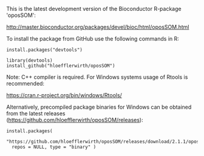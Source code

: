 This is the latest development version of the Bioconductor R-package 'oposSOM':

http://master.bioconductor.org/packages/devel/bioc/html/oposSOM.html

To install the package from GitHub use the following commands in R:

```
install.packages("devtools")

library(devtools)
install_github("hloefflerwirth/oposSOM")
```


Note: C++ compiler is required. For Windows systems usage of Rtools is recommended:

https://cran.r-project.org/bin/windows/Rtools/


Alternatively, precompiled package binaries for Windows can be obtained from the latest releases (https://github.com/hloefflerwirth/oposSOM/releases):

```
install.packages(
  "https://github.com/hloefflerwirth/oposSOM/releases/download/2.1.1/oposSOM_2.1.1.zip", 
  repos = NULL, type = "binary" )
```